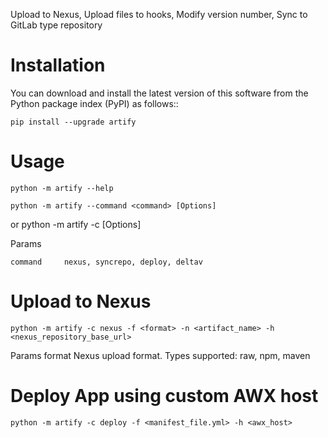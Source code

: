 
Upload to Nexus, Upload files to hooks, Modify version number, Sync to GitLab type repository

Installation
============
You can download and install the latest version of this software from the Python package index (PyPI) as follows::

    pip install --upgrade artify

Usage
=====
    python -m artify --help

    python -m artify --command <command> [Options]
or
    python -m artify -c <command> [Options]


Params

    command     nexus, syncrepo, deploy, deltav

Upload to Nexus
===============

    python -m artify -c nexus -f <format> -n <artifact_name> -h <nexus_repository_base_url>

Params
    format      Nexus upload format. Types supported: raw, npm, maven

Deploy App using custom AWX host
================================

    python -m artify -c deploy -f <manifest_file.yml> -h <awx_host>

